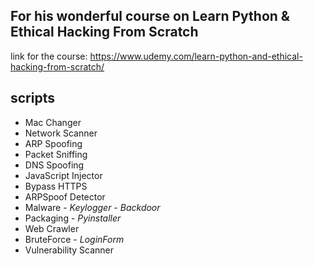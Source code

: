 ## For his wonderful course on Learn Python & Ethical Hacking From Scratch 

link for the course: https://www.udemy.com/learn-python-and-ethical-hacking-from-scratch/

## scripts
* Mac Changer
* Network Scanner
* ARP Spoofing
* Packet Sniffing
* DNS Spoofing
* JavaScript Injector
* Bypass HTTPS
* ARPSpoof Detector
* Malware - *Keylogger* - *Backdoor*
* Packaging - *Pyinstaller*
* Web Crawler
* BruteForce - *LoginForm*
* Vulnerability Scanner
